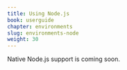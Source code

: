 ```yaml
---
title: Using Node.js
book: userguide
chapter: environments
slug: environments-node
weight: 30
---
```

Native Node.js support is coming soon.